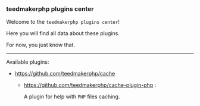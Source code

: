 ### teedmakerphp plugins center

Welcome to the `teedmakerphp plugins center`!

Here you will find all data about these plugins.

For now, you just know that.

---

Available plugins:

- https://github.com/teedmakerphp/cache

  - https://github.com/teedmakerphp/cache-plugin-php :
    
    A plugin for help with `PHP` files caching.
